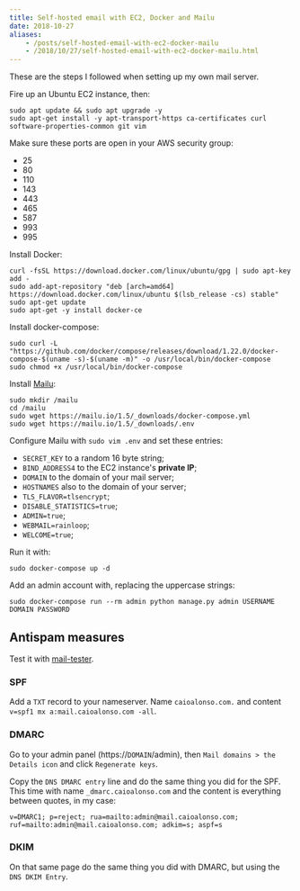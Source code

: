 ```yaml
---
title: Self-hosted email with EC2, Docker and Mailu
date: 2018-10-27
aliases:
    - /posts/self-hosted-email-with-ec2-docker-mailu
    - /2018/10/27/self-hosted-email-with-ec2-docker-mailu.html
---
```


These are the steps I followed when setting up my own mail server.

Fire up an Ubuntu EC2 instance, then:
```
sudo apt update && sudo apt upgrade -y
sudo apt-get install -y apt-transport-https ca-certificates curl software-properties-common git vim
```

Make sure these ports are open in your AWS security group:
- 25
- 80
- 110
- 143
- 443
- 465
- 587
- 993
- 995

Install Docker:
```
curl -fsSL https://download.docker.com/linux/ubuntu/gpg | sudo apt-key add -
sudo add-apt-repository "deb [arch=amd64] https://download.docker.com/linux/ubuntu $(lsb_release -cs) stable"
sudo apt-get update
sudo apt-get -y install docker-ce
```

Install docker-compose:
```
sudo curl -L "https://github.com/docker/compose/releases/download/1.22.0/docker-compose-$(uname -s)-$(uname -m)" -o /usr/local/bin/docker-compose
sudo chmod +x /usr/local/bin/docker-compose
```

Install [Mailu](https://mailu.io/):
```
sudo mkdir /mailu
cd /mailu
sudo wget https://mailu.io/1.5/_downloads/docker-compose.yml
sudo wget https://mailu.io/1.5/_downloads/.env
```

Configure Mailu with `sudo vim .env` and set these entries:
- `SECRET_KEY` to a random 16 byte string;
- `BIND_ADDRESS4` to the EC2 instance's **private IP**;
- `DOMAIN` to the domain of your mail server;
- `HOSTNAMES` also to the domain of your server;
- `TLS_FLAVOR=tlsencrypt`;
- `DISABLE_STATISTICS=true`;
- `ADMIN=true`;
- `WEBMAIL=rainloop`;
- `WELCOME=true`;

Run it with:
```
sudo docker-compose up -d
```

Add an admin account with, replacing the uppercase strings:
```
sudo docker-compose run --rm admin python manage.py admin USERNAME DOMAIN PASSWORD
```

## Antispam measures
Test it with [mail-tester](https://www.mail-tester.com/).

### SPF
Add a `TXT` record to your nameserver. Name `caioalonso.com.` and content `v=spf1 mx a:mail.caioalonso.com -all`.

### DMARC
Go to your admin panel (https://`DOMAIN`/admin), then `Mail domains > the Details icon` and click `Regenerate keys`.

Copy the `DNS DMARC entry` line and do the same thing you did for the SPF. This time with name `_dmarc.caioalonso.com` and the content is everything between quotes, in my case:
```
v=DMARC1; p=reject; rua=mailto:admin@mail.caioalonso.com; ruf=mailto:admin@mail.caioalonso.com; adkim=s; aspf=s
```

### DKIM
On that same page do the same thing you did with DMARC, but using the `DNS DKIM Entry`.
